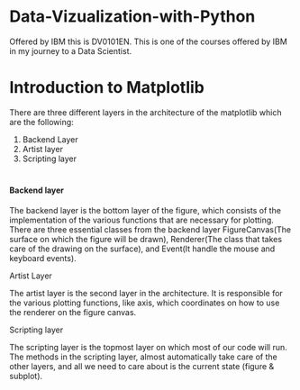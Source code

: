 # Data-Vizualization-with-Python
Offered by IBM this is DV0101EN.
This is one of the courses offered by IBM in my journey to a Data Scientist.

# Introduction to Matplotlib
There are three different layers in the architecture of the matplotlib which are the following:
1. Backend Layer
2. Artist layer
3. Scripting layer

# <h4>Backend layer</h4>

The backend layer is the bottom layer of the figure, which consists of the implementation of the various functions that are necessary for plotting. There are three essential classes from the backend layer FigureCanvas(The surface on which the figure will be drawn), Renderer(The class that takes care of the drawing on the surface), and Event(It handle the mouse and keyboard events).

Artist Layer

The artist layer is the second layer in the architecture. It is responsible for the various plotting functions, like axis, which coordinates on how to use the renderer on the figure canvas.

Scripting layer

The scripting layer is the topmost layer on which most of our code will run. The methods in the scripting layer, almost automatically take care of the other layers, and all we need to care about is the current state (figure & subplot).
